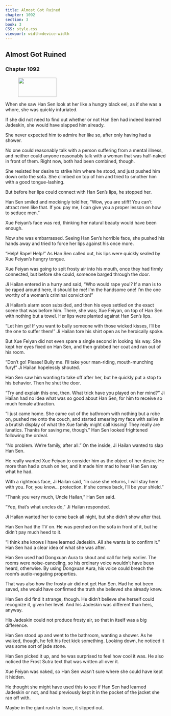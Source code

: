 ```yaml
---
title: Almost Got Ruined
chapter: 1092
section: 3
book: 3
CSS: style.css
viewport: width=device-width
---
```


## Almost Got Ruined

### Chapter 1092

<figure>
	<img src="../Images/gem.gif" alt="" id="gem" width="120" height="60" />
</figure>

When she saw Han Sen look at her like a hungry black eel, as if she was a whore, she was quickly infuriated.

If she did not need to find out whether or not Han Sen had indeed learned Jadeskin, she would have slapped him already.

She never expected him to admire her like so, after only having had a shower.

No one could reasonably talk with a person suffering from a mental illness, and neither could anyone reasonably talk with a woman that was half-naked in front of them. Right now, both had been combined, though.

She resisted her desire to strike him where he stood, and just pushed him down onto the sofa. She climbed on top of him and tried to smother him with a good tongue-lashing.

But before her lips could connect with Han Sen’s lips, he stopped her.

Han Sen smiled and mockingly told her, “Wow, you are stiff! You can’t attract men like that. If you pay me, I can give you a proper lesson on how to seduce men.”

Xue Feiyan’s face was red, thinking her natural beauty would have been enough.

Now she was embarrassed. Seeing Han Sen’s horrible face, she pushed his hands away and tried to force her lips against his once more.

“Help! Rape! Help!” As Han Sen called out, his lips were quickly sealed by Xue Feiyan’s hungry tongue.

Xue Feiyan was going to spit frosty air into his mouth, once they had firmly connected, but before she could, someone barged through the door.

Ji Hailan entered in a hurry and said, “Who would rape you!? If a man is to be raped around here, it should be me! I’m the handsome one! I’m the one worthy of a woman’s criminal conviction!”

Ji Hailan’s alarm soon subsided, and then his eyes settled on the exact scene that was before him. There, she was; Xue Feiyan, on top of Han Sen with nothing but a towel. Her lips were planted against Han Sen’s lips.

“Let him go! If you want to bully someone with those wicked kisses, I’ll be the one to suffer them!” Ji Hailan tore his shirt open as he heroically spoke.

But Xue Feiyan did not even spare a single second in looking his way. She kept her eyes fixed on Han Sen, and then grabbed her coat and ran out of his room.

“Don’t go! Please! Bully me. I’ll take your man-riding, mouth-munching fury!” Ji Hailan hopelessly shouted.

Han Sen saw him wanting to take off after her, but he quickly put a stop to his behavior. Then he shut the door.

“Try and explain this one, then. What trick have you played on her mind?” Ji Hailan had no idea what was so good about Han Sen, for him to receive so much female attraction.

“I just came home. She came out of the bathroom with nothing but a robe on, pushed me onto the couch, and started smearing my face with saliva in a brutish display of what the Xue family might call kissing! They really are lunatics. Thanks for saving me, though.” Han Sen looked frightened following the ordeal.

“No problem. We’re family, after all.” On the inside, Ji Hailan wanted to slap Han Sen.

He really wanted Xue Feiyan to consider him as the object of her desire. He more than had a crush on her, and it made him mad to hear Han Sen say what he had.

With a righteous face, Ji Hailan said, “In case she returns, I will stay here with you. For, you know… protection. If she comes back, I’ll be your shield.”

“Thank you very much, Uncle Hailan,” Han Sen said.

“Yep, that’s what uncles do,” Ji Hailan responded.

Ji Hailan wanted her to come back all night, but she didn’t show after that.

Han Sen had the TV on. He was perched on the sofa in front of it, but he didn’t pay much heed to it.

“I think she knows I have learned Jadeskin. All she wants is to confirm it.” Han Sen had a clear idea of what she was after.

Han Sen used had Dongxuan Aura to shout and call for help earlier. The rooms were noise-canceling, so his ordinary voice wouldn’t have been heard, otherwise. By using Dongxuan Aura, his voice could breach the room’s audio-negating properties.

That was also how the frosty air did not get Han Sen. Had he not been saved, she would have confirmed the truth she believed she already knew.

Han Sen did find it strange, though. He didn’t believe she herself could recognize it, given her level. And his Jadeskin was different than hers, anyway.

His Jadeskin could not produce frosty air, so that in itself was a big difference.

Han Sen stood up and went to the bathroom, wanting a shower. As he walked, though, he felt his feet kick something. Looking down, he noticed it was some sort of jade stone.

Han Sen picked it up, and he was surprised to feel how cool it was. He also noticed the Frost Sutra text that was written all over it.

Xue Feiyan was naked, so Han Sen wasn’t sure where she could have kept it hidden.

He thought she might have used this to see if Han Sen had learned Jadeskin or not, and had previously kept it in the pocket of the jacket she ran off with.

Maybe in the giant rush to leave, it slipped out.